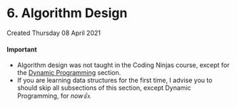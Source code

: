 # 6. Algorithm Design
Created Thursday 08 April 2021

#### Important

* Algorithm design was not taught in the Coding Ninjas course, except for the [Dynamic Programming](6._Algorithm_Design/3._Design_Techniques/3._Dynamic_Programming.md) section.
* If you are learning data structures for the first time, I advise you to should skip all subsections of this section, except Dynamic Programming, for *now👍️.*



